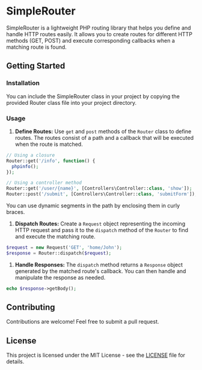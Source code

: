# SimpleRouter

SimpleRouter is a lightweight PHP routing library that helps you define and
handle HTTP routes easily. It allows you to create routes for different
HTTP methods (GET, POST) and execute corresponding callbacks when a
matching route is found.

## Getting Started

### Installation

You can include the SimpleRouter class in your project by copying the
provided Router class file into your project directory.

### Usage

1. **Define Routes:**
Use `get` and `post` methods of the `Router` class to define routes. The routes
consist of a path and a callback that will be executed when the route is matched.

```php
// Using a closure
Router::get('/info', function() {
  phpinfo();
});

// Using a controller method
Router::get('/user/{name}', [Controllers\Controller::class, 'show']);
Router::post('/submit', [Controllers\Controller::class, 'submitForm']);
```

You can use dynamic segments in the path by enclosing them in curly braces.

1. **Dispatch Routes:**
Create a `Request` object representing the incoming HTTP request and pass it to
the `dispatch` method of the `Router` to find and execute the matching route.

```php
$request = new Request('GET', 'home/John');
$response = Router::dispatch($request);
```

1. **Handle Responses:**
The `dispatch` method returns a `Response` object generated by the matched
route's callback.
You can then handle and manipulate the response as needed.

```php
echo $response->getBody();
```

## Contributing

Contributions are welcome! Feel free to submit a pull request.

## License

This project is licensed under the MIT License - see the [LICENSE](LICENSE) file
for details.
